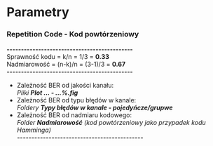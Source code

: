 # Parametry
### Repetition Code - Kod powtórzeniowy
**--------------------------------------------**<br>
Sprawność kodu = k/n = 1/3 = **0.33** <br>
Nadmiarowość = (n-k)/n = (3-1)/3 = **0.67** <br>
**--------------------------------------------**<br>
- Zależność BER od jakości kanału: <br> *Pliki **Plot ... - ...%.fig***<br>
- Zależność BER od typu błędów w kanale: <br> *Foldery **Typy błędów w kanale - pojedyńcze/grupwe***<br>
- Zależność BER od nadmiaru kodowego: <br>  *Folder **Nadmiarowość** (*kod powtórzeniowy jako przypadek kodu Hamminga*)*<br>
**--------------------------------------------**<br>
